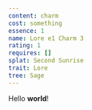 ```yaml
---
content: charm
cost: something
essence: 1
name: Lore e1 Charm 3
rating: 1
requires: []
splat: Second Sunrise
trait: Lore
tree: Sage
---
```


Hello **world**!

